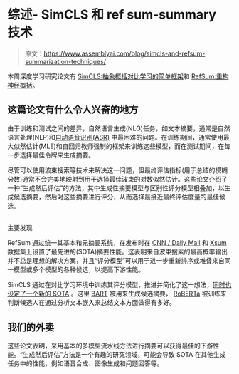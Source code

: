 # 综述- SimCLS 和 ref sum-summary 技术

> 原文：<https://www.assemblyai.com/blog/simcls-and-refsum-summarization-techniques/>

本周深度学习研究论文有 [SimCLS:抽象概括对比学习的简单框架](https://arxiv.org/abs/2106.01890)和 [RefSum:重构神经概括](https://arxiv.org/abs/2104.07210)。

## 这篇论文有什么令人兴奋的地方

由于训练和测试之间的差异，自然语言生成(NLG)任务，如文本摘要，通常是自然语言处理(NLP)和[自动语音识别(ASR)](https://www.assemblyai.com/blog/what-is-asr/) 中最困难的问题。在训练期间，通常使用最大似然估计(MLE)和自回归教师强制的框架来训练这些模型，而在测试期间，在每一步选择最佳令牌来生成摘要。

尽管可以使用波束搜索等技术来解决这一问题，但最终评估指标(用于总结的模糊分数)通常不会完美地映射到用于选择最佳波束的对数似然估计。这些论文介绍了一种“生成然后评估”的方法，其中生成性摘要模型与区别性评分模型相叠加，以生成候选摘要，然后对这些摘要进行评分，从而选择最接近最终评估度量的最佳候选。

## 
主要发现

RefSum 通过统一其基本和元摘要系统，在发布时在 [CNN / Daily Mail](https://huggingface.co/datasets/cnn_dailymail) 和 [Xsum](https://huggingface.co/datasets/xsum) 数据集上设置了最先进的(SOTA)摘要性能。这表明来自波束搜索的最高概率输出并不总是理想的解决方案，并且“评分模型”可以用于进一步重新排序或堆叠来自同一模型或多个模型的各种候选，以提高下游性能。

SimCLS 通过在对比学习环境中训练其评分模型，推进并简化了这一想法，[同时也设定了一个新的 SOTA](http://nlpprogress.com/english/summarization.html) 。这里 [BART](https://arxiv.org/abs/1910.13461) 被用来生成候选摘要， [RoBERTa](https://arxiv.org/abs/1907.11692) 被训练来判断候选人在通过分析文本嵌入来总结文本方面做得有多好。

## 我们的外卖

这些论文表明，采用基本的多模型流水线方法进行摘要可以获得最佳的下游性能。“生成然后评估”方法是一个有趣的研究领域，可能会导致 SOTA 在其他生成任务中的性能，例如语音合成、图像生成和问题回答等。
